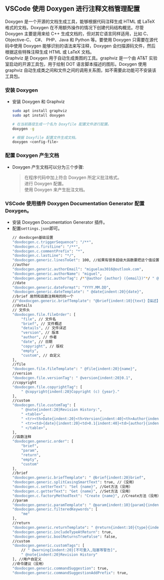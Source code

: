 ## VSCode 使用 Doxygen 进行注释文档管理配置
Doxygen 是一个开源的文档生成工具，能够根据代码注释生成 HTML 或 LaTeX 格式的文档，Doxygen 在不用额外操作的情况下创建代码结构概览。尽管 Doxygen 主要是用来给 C++ 生成文档的，但对其它语言同样适用，比如 C、Objective-C、 C#、 PHP、Java 和 Python 等。要使用 Doxygen 只需要在源代码中使用 Doxygen 能够识别的语法来写注释，Doxygen 会扫描源码文件，然后根据这些特殊注释生成 HTML 或 LaTeX 文档。  
Graphviz 是 Doxygen 用于自动生成类图的工具。graphviz 是一个由 AT&T 实验室启动的开源工具包，用于绘制 DOT 语言脚本描述的图形。Doxygen 使用 graphviz 自动生成类之间和文件之间的调用关系图，如不需要此功能可不安装该工具包。

### 安装 Doxygen
- 安装 Doxygen 和 Graphviz
  ```bash
  sudo apt install graphviz
  sudo apt install doxygen
  
  # 在当前路径生成一个名为 Doxyfile 配置文件进行配置。
  doxygen -g
  
  # 根据 Doxyfile 配置文件生成文档。
  doxygen <config-file>
  ```

### 配置 Doxygen 产生文档  
- Doxygen 产生文档可以分为三个步骤:    
  > 在程序代码中加上符合 Doxygen 所定义批注格式。  
  > 进行 Doxygen 配置。   
  > 使用 Doxygen 来产生批注文档。       

### VSCode 使用插件 Doxygen Documentation Generator 配置 Doxygen。 
- 安装 Doxygen Documentation Generator 插件。   
- 配置`settings.json`即可。  
    ```bash
    // doxdocgen基础设置
    "doxdocgen.c.triggerSequence": "/**",
    "doxdocgen.c.firstLine": "/**",
    "doxdocgen.c.commentPrefix": "*",
    "doxdocgen.c.lastLine": "*/",
    "doxdocgen.generic.linesToGet": 100, //如果有很多超级大函数要把这个值设置很大
    //author
    "doxdocgen.generic.authorEmail": "miguelau3016@outlook.com",
    "doxdocgen.generic.authorName": "miguel",
    "doxdocgen.generic.authorTag": /*"@author {author} ({email})"*/ " @author{indent:20}{author} {email}",
    //date
    "doxdocgen.generic.dateFormat": "YYYY.MM.DD",
    "doxdocgen.generic.dateTemplate": " @date{indent:20}{date}",
    //brief 居然和函数注释用的同一个
    //"doxdocgen.generic.briefTemplate": "@brief{indent:10}{text}【描述】",
    //details
    // 文件头
    "doxdocgen.file.fileOrder": [
        "file", // 文件名
        "brief", // 文件概述
        "details", // 文件详述
        "version", // 版本
        "author", // 作者
        "date", // 日期
        "copyright", // 版权
        "empty",
        "custom", // 自定义
    ],
    //file
    "doxdocgen.file.fileTemplate": " @file{indent:20}{name}",
    //version
    "doxdocgen.file.versionTag": " @version{indent:20}0.1",
    //copyright
    "doxdocgen.file.copyrightTag": [
        " @copyright{indent:20}Copyright (c) {year}."
    ],
    //custom
    "doxdocgen.file.customTag": [
        " @note{indent:20}Revision History:",
        " <table>",
        " <tr><th>Date{indent:20}<th>Version{indent:40}<th>Author{indent:60}<th>Description",
        " <tr><td>{date}{indent:20}<td>0.1{indent:40}<td>{author}{indent:60}<td>description",
        " </table>",
    ],
    //函数注释
    "doxdocgen.generic.order": [
        "brief",
        "param",
        "return",
        "empty",
        "custom"
    ],
    //brief
    "doxdocgen.generic.briefTemplate": " @brief{indent:20}brief",
    "doxdocgen.generic.splitCasingSmartText": true, //（没用）
    "doxdocgen.c.setterText": "Set {name}", //Get方法（没用）
    "doxdocgen.c.getterText": "Get {name}", //Set方法（没用）
    "doxdocgen.c.factoryMethodText": "Create {name}", //Create方法（没用）
    //param
    "doxdocgen.generic.paramTemplate": " @param{indent:10}{param}{indent:20}Param Description",
    "doxdocgen.generic.filteredKeywords": [
        "me"
    ],
    //return
    "doxdocgen.generic.returnTemplate": " @return{indent:10}{type}{indent:20}Return Description",
    "doxdocgen.generic.includeTypeAtReturn": true,
    "doxdocgen.generic.boolReturnsTrueFalse": false,
    //custom
    "doxdocgen.generic.customTags": [
        // " @warning{indent:20}[不可重入,阻塞等警告]",
        " @note{indent:20}Revision History"
    ], //用户自定义
    //命令建议（没用）
    "doxdocgen.generic.commandSuggestion": true,
    "doxdocgen.generic.commandSuggestionAddPrefix": true,
    ```

